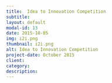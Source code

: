 ```yaml
---
title:  Idea to Innovation Competition
subtitle: 
layout: default
modal-id: 13
date: 2015-10-05
img: i2i.png
thumbnail: i2i.png
alt: Idea to Innovation Competition
project-date: October 2015
client: 
category:
description:
---
```


